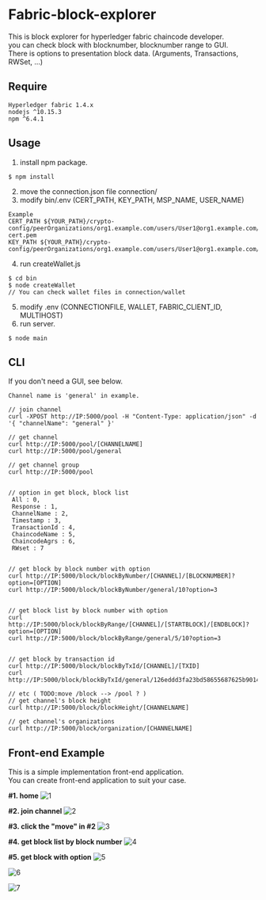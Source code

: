 # Fabric-block-explorer
This is block explorer for hyperledger fabric chaincode developer. <br>
you can check block with blocknumber, blocknumber range to GUI. <br>
There is options to presentation block data. (Arguments, Transactions, RWSet, ...)

## Require
```
Hyperledger fabric 1.4.x 
nodejs ^10.15.3 
npm ^6.4.1 
```

## Usage

1. install npm package.
```
$ npm install
```
2. move the connection.json file  connection/ <br>
3. modify bin/.env (CERT_PATH, KEY_PATH, MSP_NAME, USER_NAME) <br>
```
Example
CERT_PATH ${YOUR_PATH}/crypto-config/peerOrganizations/org1.example.com/users/User1@org1.example.com/msp/signcerts/User1@org1.example.com-cert.pem
KEY_PATH ${YOUR_PATH}/crypto-config/peerOrganizations/org1.example.com/users/User1@org1.example.com/msp/keystore/fcd7abe157c9f318b6147a1d0ee3882822f2fe479d76d0a3857e5a987ef1bf81_sk
```
4. run createWallet.js
```
$ cd bin
$ node createWallet
// You can check wallet files in connection/wallet
```

5. modify .env (CONNECTIONFILE, WALLET, FABRIC_CLIENT_ID, MULTIHOST) <br>
6. run server.
```
$ node main
```

## CLI
If you don't need a GUI, see below. <br>

```
Channel name is 'general' in example.

// join channel
curl -XPOST http://IP:5000/pool -H "Content-Type: application/json" -d '{ "channelName": "general" }'

// get channel
curl http://IP:5000/pool/[CHANNELNAME]
curl http://IP:5000/pool/general

// get channel group
curl http://IP:5000/pool


// option in get block, block list
 All : 0,
 Response : 1,
 ChannelName : 2,
 Timestamp : 3,
 TransactionId : 4,
 ChaincodeName : 5,
 ChaincodeAgrs : 6,
 RWset : 7


// get block by block number with option
curl http://IP:5000/block/blockByNumber/[CHANNEL]/[BLOCKNUMBER]?option=[OPTION]
curl http://IP:5000/block/blockByNumber/general/10?option=3
 
 
// get block list by block number with option
curl http://IP:5000/block/blockByRange/[CHANNEL]/[STARTBLOCK]/[ENDBLOCK]?option=[OPTION]
curl http://IP:5000/block/blockByRange/general/5/10?option=3
 
 
// get block by transaction id
curl http://IP:5000/block/blockByTxId/[CHANNEL]/[TXID]
curl http://IP:5000/block/blockByTxId/general/126eddd3fa23bd58655687625b901430c43c78a49c8a709c5d7ecee7def90d93

// etc ( TODO:move /block --> /pool ? )
// get channel's block height 
curl http://IP:5000/block/blockHeight/[CHANNELNAME]

// get channel's organizations
curl http://IP:5000/block/organization/[CHANNELNAME]

```


## Front-end Example
This is a simple implementation front-end application. <br>
You can create front-end application to suit your case.

**#1. home**
![1](https://user-images.githubusercontent.com/72970043/147194964-ac4b2106-db40-4d54-b875-cf924a2711f2.PNG)

**#2. join channel**
![2](https://user-images.githubusercontent.com/72970043/147194972-cafa481f-9e61-45c2-9d0a-e007d221a0a2.PNG)

**#3. click the "move" in #2** 
![3](https://user-images.githubusercontent.com/72970043/147194973-bd84abe9-07f4-4eda-b952-4ddf05559293.PNG)

**#4. get block list by block number**
![4](https://user-images.githubusercontent.com/72970043/147194992-524fc3e4-179d-46c8-a890-f89e18a0f7b7.PNG)

**#5. get block with option**
![5](https://user-images.githubusercontent.com/72970043/147194997-fa124c7b-c6d8-4ea2-a20e-02f89e2896cd.PNG)

![6](https://user-images.githubusercontent.com/72970043/147195003-c37a28c7-35ad-4744-81ff-8e8b42889236.PNG)

![7](https://user-images.githubusercontent.com/72970043/147195008-09c183cf-2e82-421a-8ea7-6d67aa5e28b4.PNG)

